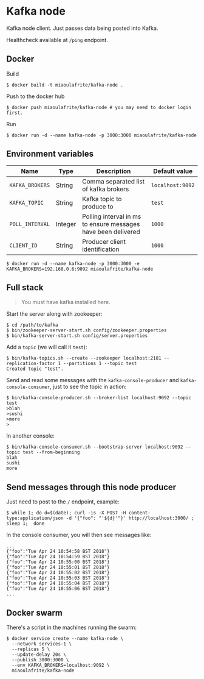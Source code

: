 # Kafka node

Kafka node client. 
Just passes data being posted into Kafka.

Healthcheck available at `/ping` endpoint.

## Docker

Build
```console
$ docker build -t miaoulafrite/kafka-node .
```

Push to the docker hub
```console
$ docker push miaoulafrite/kafka-node # you may need to docker login first.
```

Run
```console
$ docker run -d --name kafka-node -p 3000:3000 miaoulafrite/kafka-node
```

## Environment variables

| Name | Type | Description | Default value |
|------|------|-------------|---------------|
|`KAFKA_BROKERS`| String | Comma separated list of kafka brokers | `localhost:9092` |
|`KAFKA_TOPIC`| String | Kafka topic to produce to | `test` |
|`POLL_INTERVAL`| Integer | Polling interval in ms to ensure messages have been delivered | `1000` |
|`CLIENT_ID`| String | Producer client identification | `1000` |

```console
$ docker run -d --name kafka-node -p 3000:3000 -e KAFKA_BROKERS=192.168.0.6:9092 miaoulafrite/kafka-node
```

## Full stack

> You must have kafka installed here.


Start the server along with zookeeper:
```console
$ cd /path/to/kafka
$ bin/zookeeper-server-start.sh config/zookeeper.properties
$ bin/kafka-server-start.sh config/server.properties
```

Add a `topic` (we will call it `test`):
```console
$ bin/kafka-topics.sh --create --zookeeper localhost:2181 --replication-factor 1 --partitions 1 --topic test
Created topic "test".
```

Send and read some messages with the `kafka-console-producer` and `kafka-console-consumer`, just to see the topic in action:
```console
$ bin/kafka-console-producer.sh --broker-list localhost:9092 --topic test
>blah
>sushi
>more
>
```
In another console:
```console
$ bin/kafka-console-consumer.sh --bootstrap-server localhost:9092 --topic test --from-beginning
blah
sushi
more
```

## Send messages through this node producer

Just need to post to the `/` endpoint, example:

```console
$ while 1; do d=$(date); curl -is -X POST -H content-type:application/json -d '{"foo": "'${d}'"}' http://localhost:3000/ ; sleep 1;  done
```

In the console consumer, you will then see messages like:

```console
...
{"foo":"Tue Apr 24 10:54:58 BST 2018"}
{"foo":"Tue Apr 24 10:54:59 BST 2018"}
{"foo":"Tue Apr 24 10:55:00 BST 2018"}
{"foo":"Tue Apr 24 10:55:01 BST 2018"}
{"foo":"Tue Apr 24 10:55:02 BST 2018"}
{"foo":"Tue Apr 24 10:55:03 BST 2018"}
{"foo":"Tue Apr 24 10:55:04 BST 2018"}
{"foo":"Tue Apr 24 10:55:06 BST 2018"}
...
```


## Docker swarm

There's a script in the machines running the swarm:

```console
$ docker service create --name kafka-node \
  --network services-1 \
  --replicas 5 \
  --update-delay 20s \
  --publish 3000:3000 \
  --env KAFKA_BROKERS=localhost:9092 \
  miaoulafrite/kafka-node
```
